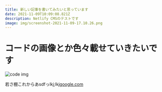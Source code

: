 ```yaml
---
title: 新しい記事を書いてみたいと思っています
date: 2021-11-09T10:09:08.821Z
description: Netlify CMSのテストです
image: img/screenshot-2021-11-09-17.10.26.png
---
```

# コードの画像とか色々載せていきたいです

![code img](img/screenshot-2021-11-09-17.10.26.png "コードの画像")

若さ棚これからあsdfっlkj;lkj[google.com](google.com)